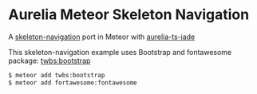 # Aurelia Meteor Skeleton Navigation

A [skeleton-navigation](http://github.com/aurelia/skeleton-navigation) port in Meteor with [aurelia-ts-jade](http://github.com/tsumina/aurelia-meteor)

This skeleton-navigation example uses Bootstrap and fontawesome package:
[twbs:bootstrap](https://atmospherejs.com/twbs/bootstrap)

```bash
$ meteor add twbs:bootstrap
$ meteor add fortawesome:fontawesome
```
